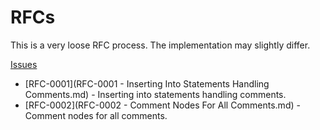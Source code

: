 # RFCs

This is a very loose RFC process. The implementation may slightly differ.

[Issues](https://github.com/dsherret/ts-morph/issues?utf8=%E2%9C%93&q=label%3A%22requires+proposal%22+)

* [RFC-0001](RFC-0001 - Inserting Into Statements Handling Comments.md) - Inserting into statements handling comments.
* [RFC-0002](RFC-0002 - Comment Nodes For All Comments.md) - Comment nodes for all comments.
